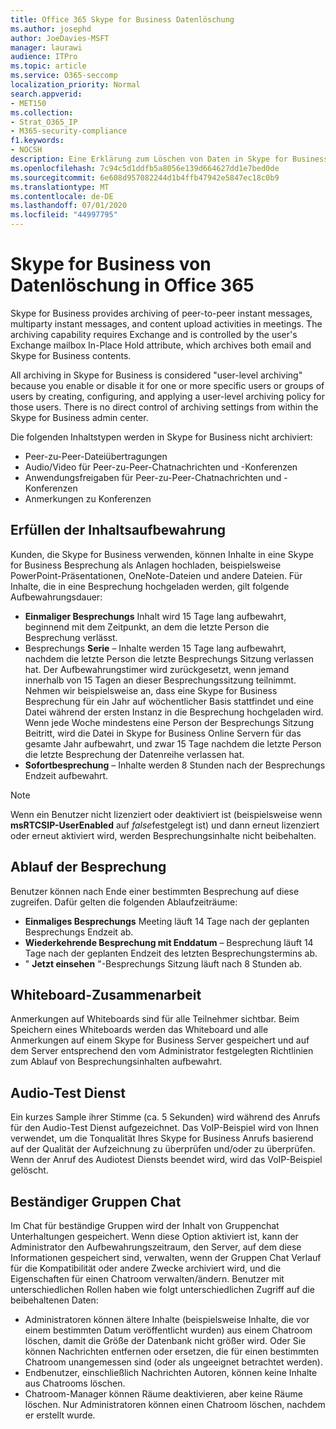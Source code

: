 ```yaml
---
title: Office 365 Skype for Business Datenlöschung
ms.author: josephd
author: JoeDavies-MSFT
manager: laurawi
audience: ITPro
ms.topic: article
ms.service: O365-seccomp
localization_priority: Normal
search.appverid:
- MET150
ms.collection:
- Strat_O365_IP
- M365-security-compliance
f1.keywords:
- NOCSH
description: Eine Erklärung zum Löschen von Daten in Skype for Business.
ms.openlocfilehash: 7c94c5d1ddfb5a8056e139d664627dd1e7bed0de
ms.sourcegitcommit: 6e608d957082244d1b4ffb47942e5847ec18c0b9
ms.translationtype: MT
ms.contentlocale: de-DE
ms.lasthandoff: 07/01/2020
ms.locfileid: "44997795"
---
```

# <a name="skype-for-business-data-deletion-in-office-365"></a>Skype for Business von Datenlöschung in Office 365

Skype for Business provides archiving of peer-to-peer instant messages, multiparty instant messages, and content upload activities in meetings. The archiving capability requires Exchange and is controlled by the user's Exchange mailbox In-Place Hold attribute, which archives both email and Skype for Business contents.

All archiving in Skype for Business is considered "user-level archiving" because you enable or disable it for one or more specific users or groups of users by creating, configuring, and applying a user-level archiving policy for those users. There is no direct control of archiving settings from within the Skype for Business admin center.

Die folgenden Inhaltstypen werden in Skype for Business nicht archiviert:

- Peer-zu-Peer-Dateiübertragungen
- Audio/Video für Peer-zu-Peer-Chatnachrichten und -Konferenzen
- Anwendungsfreigaben für Peer-zu-Peer-Chatnachrichten und -Konferenzen
- Anmerkungen zu Konferenzen 

## <a name="meeting-content-retention"></a>Erfüllen der Inhaltsaufbewahrung

Kunden, die Skype for Business verwenden, können Inhalte in eine Skype for Business Besprechung als Anlagen hochladen, beispielsweise PowerPoint-Präsentationen, OneNote-Dateien und andere Dateien. Für Inhalte, die in eine Besprechung hochgeladen werden, gilt folgende Aufbewahrungsdauer:

- **Einmaliger Besprechungs** Inhalt wird 15 Tage lang aufbewahrt, beginnend mit dem Zeitpunkt, an dem die letzte Person die Besprechung verlässt.
- Besprechungs **Serie** – Inhalte werden 15 Tage lang aufbewahrt, nachdem die letzte Person die letzte Besprechungs Sitzung verlassen hat. Der Aufbewahrungstimer wird zurückgesetzt, wenn jemand innerhalb von 15 Tagen an dieser Besprechungssitzung teilnimmt. Nehmen wir beispielsweise an, dass eine Skype for Business Besprechung für ein Jahr auf wöchentlicher Basis stattfindet und eine Datei während der ersten Instanz in die Besprechung hochgeladen wird. Wenn jede Woche mindestens eine Person der Besprechungs Sitzung Beitritt, wird die Datei in Skype for Business Online Servern für das gesamte Jahr aufbewahrt, und zwar 15 Tage nachdem die letzte Person die letzte Besprechung der Datenreihe verlassen hat.
- **Sofortbesprechung** – Inhalte werden 8 Stunden nach der Besprechungs Endzeit aufbewahrt.

> [!NOTE]
> Wenn ein Benutzer nicht lizenziert oder deaktiviert ist (beispielsweise wenn **msRTCSIP-UserEnabled** auf *false*festgelegt ist) und dann erneut lizenziert oder erneut aktiviert wird, werden Besprechungsinhalte nicht beibehalten.

## <a name="meeting-expiration"></a>Ablauf der Besprechung

Benutzer können nach Ende einer bestimmten Besprechung auf diese zugreifen. Dafür gelten die folgenden Ablaufzeiträume:

- **Einmaliges Besprechungs** Meeting läuft 14 Tage nach der geplanten Besprechungs Endzeit ab.
- **Wiederkehrende Besprechung mit Enddatum** – Besprechung läuft 14 Tage nach der geplanten Endzeit des letzten Besprechungstermins ab.
- " **Jetzt einsehen** "-Besprechungs Sitzung läuft nach 8 Stunden ab.

## <a name="whiteboard-collaboration"></a>Whiteboard-Zusammenarbeit

Anmerkungen auf Whiteboards sind für alle Teilnehmer sichtbar. Beim Speichern eines Whiteboards werden das Whiteboard und alle Anmerkungen auf einem Skype for Business Server gespeichert und auf dem Server entsprechend den vom Administrator festgelegten Richtlinien zum Ablauf von Besprechungsinhalten aufbewahrt.

## <a name="audio-test-service"></a>Audio-Test Dienst

Ein kurzes Sample ihrer Stimme (ca. 5 Sekunden) wird während des Anrufs für den Audio-Test Dienst aufgezeichnet. Das VoIP-Beispiel wird von Ihnen verwendet, um die Tonqualität Ihres Skype for Business Anrufs basierend auf der Qualität der Aufzeichnung zu überprüfen und/oder zu überprüfen. Wenn der Anruf des Audiotest Diensts beendet wird, wird das VoIP-Beispiel gelöscht.

## <a name="persistent-group-chat"></a>Beständiger Gruppen Chat

Im Chat für beständige Gruppen wird der Inhalt von Gruppenchat Unterhaltungen gespeichert. Wenn diese Option aktiviert ist, kann der Administrator den Aufbewahrungszeitraum, den Server, auf dem diese Informationen gespeichert sind, verwalten, wenn der Gruppen Chat Verlauf für die Kompatibilität oder andere Zwecke archiviert wird, und die Eigenschaften für einen Chatroom verwalten/ändern. Benutzer mit unterschiedlichen Rollen haben wie folgt unterschiedlichen Zugriff auf die beibehaltenen Daten:

- Administratoren können ältere Inhalte (beispielsweise Inhalte, die vor einem bestimmten Datum veröffentlicht wurden) aus einem Chatroom löschen, damit die Größe der Datenbank nicht größer wird. Oder Sie können Nachrichten entfernen oder ersetzen, die für einen bestimmten Chatroom unangemessen sind (oder als ungeeignet betrachtet werden).
- Endbenutzer, einschließlich Nachrichten Autoren, können keine Inhalte aus Chatrooms löschen.
- Chatroom-Manager können Räume deaktivieren, aber keine Räume löschen. Nur Administratoren können einen Chatroom löschen, nachdem er erstellt wurde.